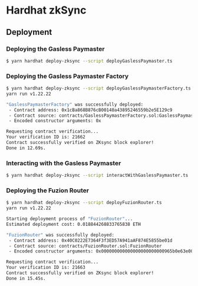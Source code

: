 # Hardhat zkSync

## Deployment

### Deploying the Gasless Paymaster

```bash
$ yarn hardhat deploy-zksync --script deployGaslessPaymaster.ts
```

### Deploying the Gasless Paymaster Factory

```bash
$ yarn hardhat deploy-zksync --script deployGaslessPaymasterFactory.ts
yarn run v1.22.22

"GaslessPaymasterFactory" was successfully deployed:
 - Contract address: 0x1cBa868B876cB00140a43895246559b2e5E129c9
 - Contract source: contracts/GaslessPaymasterFactory.sol:GaslessPaymasterFactory
 - Encoded constructor arguments: 0x

Requesting contract verification...
Your verification ID is: 21662
Contract successfully verified on ZKsync block explorer!
Done in 12.69s.
```

### Interacting with the Gasless Paymaster

```bash
$ yarn hardhat deploy-zksync --script interactWithGaslessPaymaster.ts
```

### Deploying the Fuzion Router

```bash
$ yarn hardhat deploy-zksync --script deployFuzionRouter.ts
yarn run v1.22.22

Starting deployment process of "FuzionRouter"...
Estimated deployment cost: 0.018844268833765838 ETH

"FuzionRouter" was successfully deployed:
 - Contract address: 0x40C0222E7364F3f3ED57A941aAF874E5855be01d
 - Contract source: contracts/FuzionRouter.sol:FuzionRouter
 - Encoded constructor arguments: 0x000000000000000000000000965b0e63e00e7805569ee3b428cf96330dfc57ef

Requesting contract verification...
Your verification ID is: 21663
Contract successfully verified on ZKsync block explorer!
Done in 15.45s.
```
